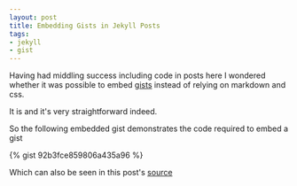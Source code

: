 ```yaml
---
layout: post
title: Embedding Gists in Jekyll Posts
tags: 
- jekyll
- gist
---
```

Having had middling success including code in posts here I wondered whether it was possible to embed [gists](https://gist.github.com) instead of relying on markdown and css.

It is and it's very straightforward indeed.

So the following embedded gist demonstrates the code required to embed a gist

{% gist 92b3fce859806a435a96 %}

<script src="https://gist.github.com/idiotandrobot/92b3fce859806a435a96.js?file=file-embed"></script>

Which can also be seen in this post's [source](https://github.com/idiotandrobot/blog/blob/gh-pages/_posts/2015-04-27-Embedding-Gists-In-Jekyll-Posts.md)

